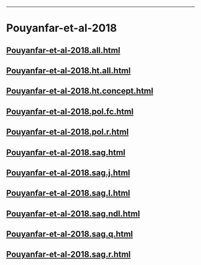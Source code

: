 
----

# Pouyanfar-et-al-2018


## [Pouyanfar-et-al-2018.all.html](Pouyanfar-et-al-2018.all.html)
## [Pouyanfar-et-al-2018.ht.all.html](Pouyanfar-et-al-2018.ht.all.html)
## [Pouyanfar-et-al-2018.ht.concept.html](Pouyanfar-et-al-2018.ht.concept.html)
## [Pouyanfar-et-al-2018.pol.fc.html](Pouyanfar-et-al-2018.pol.fc.html)
## [Pouyanfar-et-al-2018.pol.r.html](Pouyanfar-et-al-2018.pol.r.html)
## [Pouyanfar-et-al-2018.sag.html](Pouyanfar-et-al-2018.sag.html)
## [Pouyanfar-et-al-2018.sag.j.html](Pouyanfar-et-al-2018.sag.j.html)
## [Pouyanfar-et-al-2018.sag.l.html](Pouyanfar-et-al-2018.sag.l.html)
## [Pouyanfar-et-al-2018.sag.ndl.html](Pouyanfar-et-al-2018.sag.ndl.html)
## [Pouyanfar-et-al-2018.sag.q.html](Pouyanfar-et-al-2018.sag.q.html)
## [Pouyanfar-et-al-2018.sag.r.html](Pouyanfar-et-al-2018.sag.r.html)
